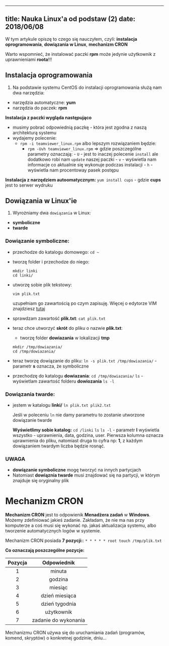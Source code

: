 ----
title: Nauka Linux'a od podstaw (2)
date: 2018/06/08
----

W tym artykule opiszę to czego się nauczyłem, czyli:
**instalacja oprogramowania**, **dowiązania w Linux**, **mechanizm CRON**

Warto wspomnieć, że instalować paczki **rpm** może jedynie użytkownik z
uprawnieniami **roota**!!!

## Instalacja oprogramowania

1. Na podstawie systemu CentOS do instalacji oprogramowania służą nam
    dwa narzędzia:

* narzędzia automatyczne: **yum**
* narzędzia do paczek: **rpm**

**Instalacja z paczki wygląda następująco**
* musimy pobrać odpowiednią paczkę - która jest zgodna z naszą architekturą
    systemu
* wydajemy polecenie:
  * `rpm -i teamviewer_linux.rpm` albo lepszym rozwiązaniem będzie:
    * `rpm -Uvh teamviewer_linux.rpm` => gdzie poszczególne parametry
        oznaczają:
            - `U` - jest to inaczej polecenie `install` ale dodatkowo
                robi nam `update` naszej paczki
            - `v` - wyświetla nam informacje co aktualnie się wykonuje
                podczas instalacji
            - `h` - wyświetla nam procentoway pasek postępu


**Instalacja z narzędziem autoomatycznym:**
`yum install cups` - gdzie **cups** jest to serwer wydruku


## Dowiązania w Linux'ie

1. Wyrożniamy dwa `dowiązania` w Linux:
* **symboliczne**
* **twarde**

### Dowiązanie symboliczne:

* przechodze do katalogu domowego:
    `cd ~`
* tworzę folder i przechodze do niego:

    ```
    mkdir linki
    cd linki/
    ```
* utworzę sobie plik tekstowy:
    ```
    vim plik.txt
    ```

    uzupełniam go zawartością po czym zapisuję. Więcej o edytorze VIM
    znajdziesz [tutaj](https://www.cezarytworzewski.github.io/blog/2018/06/07/podstawy-linux-1/)
* sprawdzam zawartość **plik.txt**:
    `cat plik.txt`
* teraz chce utworzyć **skrót** do pliku o nazwie **plik.txt**:
    * tworzę folder **dowiazania** w lokalizacji **tmp**

    ```
    mkdir /tmp/dowiazania/
    cd /tmp/dowiazania/
    ```

* teraz tworzę dowiązanie do pliku:
    `ln -s plik.txt /tmp/dowiazania/` - parametr **s** oznacza, że symboliczne
* przechodzę do katalogu **dowiazania**:
    `cd /tmp/dowiazania/`
    `ls` - wyświetlam zawartość folderu **dowiozania**
    `ls -l`

### Dowiązania twarde:
* jestem w katalogu **linki/**
    `ln plik.txt plik2.txt`

    Jeśli w poleceniu `ln` nie damy parametru to zostanie utworzone
    dowiązanie twarde

    **Wyświetlimy sobie katalog:**
    `cd /linki`
    `ls`
    `ls -l` - parametr **l** wyświetla wszystko - uprawnienia, data,
        godzina, user. Pierwsza kolumna oznacza uprawnienia do pliku,
        natomiast druga to cyfra np: **1**, z każdym dowiązaniem twardym
        liczba będzie rosnąć.


### UWAGA

* **dowiązanie symboliczne** mogę tworzyć na innych partycjach
* Natomiast **dowiąznia twarde** musi znajdować się na partycji, w którym
    znajduje się oryginalny plik


# Mechanizm CRON

**Mechanizm CRON** jest to odpowienik **Menadżera zadań** w **Windows**.
Możemy zdefiniować jakieś zadanie. Zakładam, że nie ma nas przy komputerze
a coś musi się wykonać np. jakaś aktualizacja systemu, albo tworzenie
automatycznych logów w systemie.

Mechanizm CRON posiada **7 pozycji:**:
`* * * * * root touch /tmp/plik.txt`

**Co oznaczają poszczególne pozycje:**

| **Pozycja** | **Odpowiednik** |
|:-----------:|:---------------:|
|1            | minuta          |
|2            | godzina         |
|3            | miesiąc         |
|4            | dzień miesiąca  |
|5            | dzień tygodnia     |
|6            | użytkownik          |
|7            | zadanie do wykonania |

Mechanizmu CRON używa się do uruchamiania zadań (programów, komend,
skryptów) o konkretnej godzinie, dniu...


